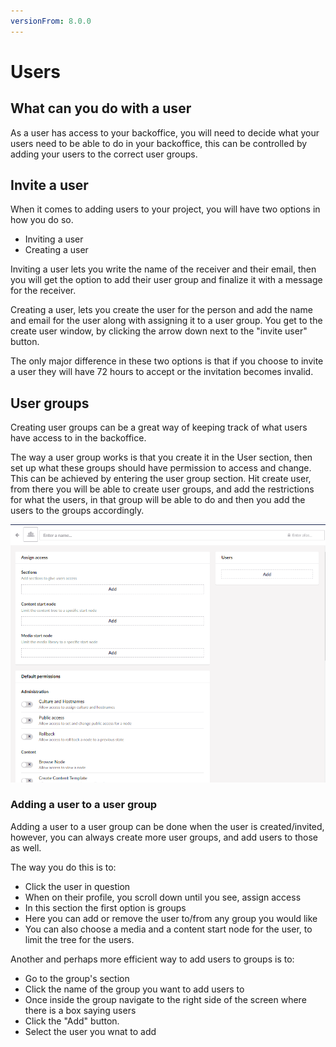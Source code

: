 ```yaml
---
versionFrom: 8.0.0
---
```

# Users

## What can you do with a user

As a user has access to your backoffice, you will need to decide what your users need to be able to do in your backoffice, this can be controlled by adding your users to the correct user groups.

## Invite a user

When it comes to adding users to your project, you will have two options in how you do so.

- Inviting a user
- Creating a user

Inviting a user lets you write the name of the receiver and their email, then you will get the option to add their user group and finalize it with a message for the receiver.

Creating a user, lets you create the user for the person and add the name and email for the user along with assigning it to a user group. You get to the create user window, by clicking the arrow down next to the "invite user" button.

The only major difference in these two options is that if you choose to invite a user they will have 72 hours to accept or the invitation becomes invalid.

## User groups

Creating user groups can be a great way of keeping track of what users have access to in the backoffice.

The way a user group works is that you create it in the User section, then set up what these groups should have permission to access and change.
This can be achieved by entering the user group section. Hit create user, from there you will be able to create user groups, and add the restrictions for what the users, in that group will be able to do and then you add the users to the groups accordingly.

![Image of the user group creation section](images/User-creation.png)

### Adding a user to a user group

Adding a user to a user group can be done when the user is created/invited, however, you can always create more user groups, and add users to those as well.

The way you do this is to:

- Click the user in question
- When on their profile, you scroll down until you see, assign access
- In this section the first option is groups 
- Here you can add or remove the user to/from any group you would like
- You can also choose a media and a content start node for the user, to limit the tree for the users.

Another and perhaps more efficient way to add users to groups is to:

- Go to the group's section
- Click the name of the group you want to add users to
- Once inside the group navigate to the right side of the screen where there is a box saying users
- Click the "Add" button.
- Select the user you wnat to add
